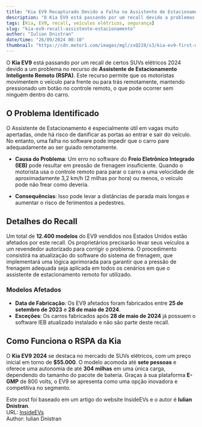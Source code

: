 ```yaml
---
title: "Kia EV9 Recapturado Devido a Falha no Assistente de Estacionamento Remoto"
description: "O Kia EV9 está passando por um recall devido a problemas no Assistente de Estacionamento Inteligente Remoto que podem afetar a segurança."
tags: [Kia, EV9, recall, veículos elétricos, segurança]
slug: "kia-ev9-recall-assistente-estacionamento"
author: "Iulian Dnistran"
date/time: "26/09/2024 00:10"
thumbnail: "https://cdn.motor1.com/images/mgl/zxQ228/s3/kia-ev9-first-drive-topshot.jpg"
---
```


O **Kia EV9** está passando por um recall de certos SUVs elétricos 2024 devido a um problema no recurso de **Assistente de Estacionamento Inteligente Remoto (RSPA)**. Este recurso permite que os motoristas movimentem o veículo para frente ou para trás remotamente, mantendo pressionado um botão no controle remoto, o que pode ocorrer sem ninguém dentro do carro.

## O Problema Identificado

O Assistente de Estacionamento é especialmente útil em vagas muito apertadas, onde há risco de danificar as portas ao entrar e sair do veículo. No entanto, uma falha no software pode impedir que o carro pare adequadamente ao ser guiado remotamente.

- **Causa do Problema**: Um erro no software do **Freio Eletrônico Integrado (IEB)** pode resultar em pressão de frenagem insuficiente. Quando o motorista usa o controle remoto para parar o carro a uma velocidade de aproximadamente 3,2 km/h (2 milhas por hora) ou menos, o veículo pode não frear como deveria.
  
- **Consequências**: Isso pode levar a distâncias de parada mais longas e aumentar o risco de ferimentos a pedestres.

## Detalhes do Recall

Um total de **12.400 modelos** do EV9 vendidos nos Estados Unidos estão afetados por este recall. Os proprietários precisarão levar seus veículos a um revendedor autorizado para corrigir o problema. O procedimento consistirá na atualização do software do sistema de frenagem, que implementará uma lógica aprimorada para garantir que a pressão de frenagem adequada seja aplicada em todos os cenários em que o assistente de estacionamento remoto for utilizado.

### Modelos Afetados
- **Data de Fabricação**: Os EV9 afetados foram fabricados entre **25 de setembro de 2023** e **28 de maio de 2024**.
- **Exceções**: Os carros fabricados após **28 de maio de 2024** já possuem o software IEB atualizado instalado e não são parte deste recall.

## Como Funciona o RSPA da Kia

O **Kia EV9 2024** se destaca no mercado de SUVs elétricos, com um preço inicial em torno de **$55.000**. O modelo acomoda até **sete pessoas** e oferece uma autonomia de até **304 milhas** em uma única carga, dependendo do tamanho do pacote de bateria. Graças à sua plataforma **E-GMP** de 800 volts, o EV9 se apresenta como uma opção inovadora e competitiva no segmento.

Este post foi baseado em um artigo do website InsideEVs e o autor é **Iulian Dnistran**.  
URL: [InsideEVs](https://insideevs.com/news/734883/kia-ev9-recall-parking-assist/)  
Author: Iulian Dnistran